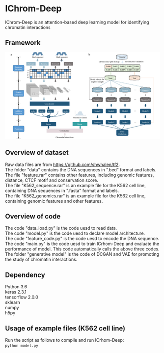 # IChrom-Deep
IChrom-Deep is an attention-based deep learning model for identifying chromatin interactions

## Framework
![image](https://github.com/HaoWuLab-Bioinformatics/IChrom-Deep/blob/main/Figure/Figure.png)

## Overview of dataset
Raw data files are from https://github.com/shwhalen/tf2.  
The folder "data" contains the DNA sequences in ".bed" format and labels.  
The file "feature.rar" contains other features, including genomic features, distance, CTCF motif and conservation score.  
The file "K562_sequence.rar" is an example file for the K562 cell line, containing DNA sequences in ".fasta" format and labels.  
The file "K562_genomics.rar" is an example file for the K562 cell line, containing genomic features and other features.  

## Overview of code

The code "data_load.py" is the code uesd to read data.  
The code "model.py" is the code uesd to declare model architecture.  
The code "feature_code.py" is the code uesd to encode the DNA sequence.  
The code "main.py" is the code uesd to train ICrhom-Deep and evaluate the performance of model. This code automatically calls the above three codes.  
The folder "generative model" is the code of DCGAN and VAE for promoting the study of chromatin interactions.  

## Dependency
Python 3.6   
keras  2.3.1  
tensorflow 2.0.0  
sklearn  
numpy  
h5py 

## Usage of example files (K562 cell line)
Run the script as follows to compile and run ICrhom-Deep:  
`python model.py`  

